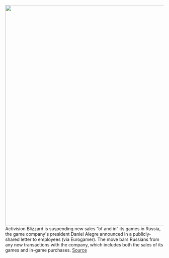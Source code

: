 <img src='https://cdn.vox-cdn.com/thumbor/45ohkEfBRwVEAd41d_H2-RenPwA=/0x0:2040x1360/1200x800/filters:focal(857x517:1183x843)/cdn.vox-cdn.com/uploads/chorus_image/image/70584078/acastro_210729_1777_blizzard_0002.0.jpg' width='700px' /><br/>
Activision Blizzard is suspending new sales “of and in” its games in Russia, the game company's president Daniel Alegre announced in a publicly-shared letter to employees (via Eurogamer). The move bars Russians from any new transactions with the company, which includes both the sales of its games and in-game purchases.
<a href='https://www.theverge.com/2022/3/5/22963195/activision-blizzard-halts-new-game-sales-russia-ukraine-invasion'> Source <a/>